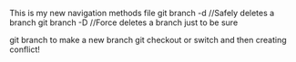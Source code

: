 This is my new navigation methods file
git branch -d <branch-name> //Safely deletes a branch
git branch -D <branch-name> //Force deletes a branch
just to be sure

git branch <name> to make a new branch 
git checkout or switch and then <name>
creating conflict!